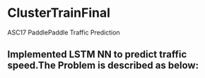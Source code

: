 # ClusterTrainFinal
ASC17 PaddlePaddle Traffic Prediction
## Implemented LSTM NN to predict traffic speed.The Problem is described as below:


